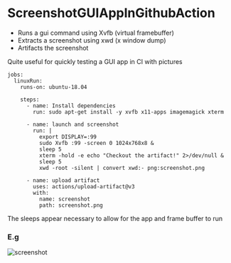 # ScreenshotGUIAppInGithubAction

- Runs a gui command using Xvfb (virtual framebuffer) 
- Extracts a screenshot using xwd (x window dump)
- Artifacts the screenshot

Quite useful for quickly testing a GUI app in CI with pictures

```
jobs:
  linuxRun:
    runs-on: ubuntu-18.04
    
    steps:
      - name: Install dependencies
        run: sudo apt-get install -y xvfb x11-apps imagemagick xterm

      - name: launch and screenshot
        run: |
          export DISPLAY=:99
          sudo Xvfb :99 -screen 0 1024x768x8 &
          sleep 5
          xterm -hold -e echo "Checkout the artifact!" 2>/dev/null &
          sleep 5
          xwd -root -silent | convert xwd:- png:screenshot.png
          
      - name: upload artifact
        uses: actions/upload-artifact@v3
        with:
          name: screenshot
          path: screenshot.png
```

The sleeps appear necessary to allow for the app and frame buffer to run
### E.g

![screenshot](https://user-images.githubusercontent.com/84378622/222271538-e02c29ea-231e-465a-87c8-022cc622629d.png)
